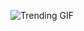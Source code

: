 ![Trending GIF](https://media1.giphy.com/media/v1.Y2lkPThiYjIxNzcyMTd3bHo5M2pmeHE5cDBlY2RkYjIyZzh1N3dncHcyYXlvbWE3ejhmYSZlcD12MV9naWZzX3NlYXJjaCZjdD1n/bGgsc5mWoryfgKBx1u/giphy.gif)
